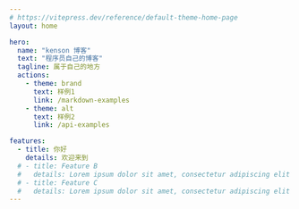 ```yaml
---
# https://vitepress.dev/reference/default-theme-home-page
layout: home

hero:
  name: "kenson 博客"
  text: "程序员自己的博客"
  tagline: 属于自己的地方
  actions:
    - theme: brand
      text: 样例1
      link: /markdown-examples
    - theme: alt
      text: 样例2
      link: /api-examples

features:
  - title: 你好
    details: 欢迎来到
  # - title: Feature B
  #   details: Lorem ipsum dolor sit amet, consectetur adipiscing elit
  # - title: Feature C
  #   details: Lorem ipsum dolor sit amet, consectetur adipiscing elit
---
```


